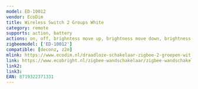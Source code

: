 ```yaml
---
model: ED-10012
vendor: EcoDim
title: Wireless Switch 2 Groups White
category: remote
supports: action, battery
actions: on, off, brighntess move up, brightness move down, brightness stop
zigbeemodel: ['ED-10012']
compatible: [deconz, z2m]
mlink: https://www.ecodim.nl/draadloze-schakelaar-zigbee-2-groepen-wit.html
link: https://www.ecobright.nl/zigbee-wandschakelaar/zigbee-wandschakelaar-draadloos-wit-2-zones/
link2: 
link3: 
EAN: 8719322371331
---
```


